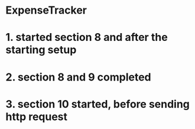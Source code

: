 # ExpenseTracker

# 1. started section 8 and after the starting setup

# 2. section 8 and 9 completed

# 3. section 10 started, before sending http request
